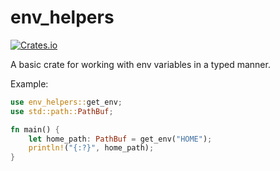 # env_helpers

[![Crates.io](https://img.shields.io/crates/v/env_helpers?style=flat-square)](https://crates.io/crates/env_helpers)

A basic crate for working with env variables in a typed manner.

Example:
```rust
use env_helpers::get_env;
use std::path::PathBuf;

fn main() {
    let home_path: PathBuf = get_env("HOME");
    println!("{:?}", home_path);
}
```